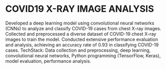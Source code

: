 # COVID19 X-RAY IMAGE ANALYSIS
Developed a deep learning model using convolutional neural networks (CNNs) to analyze and classify COVID-19 cases from chest X-ray images.
Collected and preprocessed a diverse dataset of COVID-19 chest X-ray images to train the model.
Conducted extensive performance evaluation and analysis, achieving an accuracy rate of 0.93 in classifying COVID-19 cases.
TechStack: Data collection and preprocessing, deep learning, convolutional neural networks, Python programming (TensorFlow, Keras), model evaluation, performance analysis.
